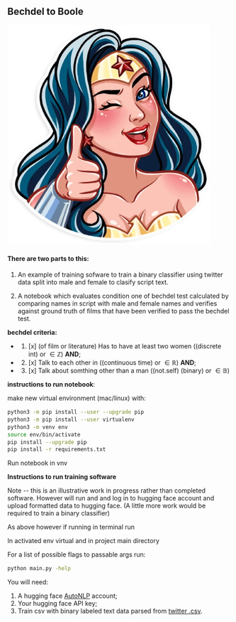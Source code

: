 ## Bechdel to Boole 
![image info](super_woman.png)

#### There are two parts to this:
1. An example of training sofware to train a binary classifier using twitter data split into male and female to clasify script text.

2. A notebook which evaluates condition one of bechdel test calculated by comparing names in script with male and female names and verifies against ground truth of films that have been verified to pass the bechdel test.
 
**bechdel criteria:**
- 1. [x] (of film or literature) Has to have at least two women ((discrete int) or $\in \mathbb{Z}$) **AND**;
- 2. [x] Talk to each other in ((continuous time) or $\in \mathbb{R}$) **AND**;
- 3. [x] Talk about somthing other than a man ((not.self) (binary) or $\in \mathbb{B}$)

**instructions to run notebook**:

make new virtual environment (mac/linux) with:

```bash
python3 -m pip install --user --upgrade pip
python3 -m pip install --user virtualenv
python3 -m venv env
source env/bin/activate
pip install --upgrade pip
pip install -r requirements.txt

```
Run notebook in vnv

**Instructions to run training software**

Note -- this is an illustrative work in progress rather than completed software. However will run and and log in to hugging face account and upload formatted data to hugging face. (A little more work would be required to train a binary classifier) 

As above however if running in terminal run 

In activated env virtual and in project main directory 

For a list of possible flags to passable args run:

```bash
python main.py -help 

```

You will need:

1. A hugging face [AutoNLP](https://huggingface.co/autonlp) account;
3. Your hugging face API key;
4. Train csv with binary labeled text data parsed from [twitter .csv](https://www.kaggle.com/nisasoylu/nlp-for-twitter-gender-classification-nisa/data).




